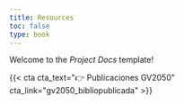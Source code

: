 ```yaml
---
title: Resources
toc: false
type: book
---
```


Welcome to the _Project Docs_ template!

{{< cta cta_text="👉 Publicaciones GV2050" cta_link="gv2050_bibliopublicada" >}}

